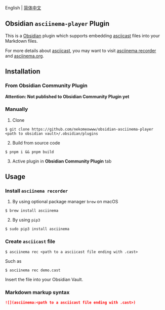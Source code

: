 English | [简体中文](https://github.com/nekomeowww/obsidian-asciinema-player/blob/master/doc/README-zhcn.md)

## Obsidian `asciinema-player` Plugin

This is a [Obsidian](https://obsidian.md) plugin which supports embedding [asciicast](https://github.com/asciinema/asciinema/blob/develop/doc/asciicast-v2.md) files into your Markdown files.

For more details about [asciicast](https://github.com/asciinema/asciinema/blob/develop/doc/asciicast-v2.md), you may want to visit [asciinema recorder](https://github.com/asciinema/asciinema) and [asciinema.org](https://asciinema.org).

## Installation

### From Obsidian Community Plugin

**Attention: Not published to Obsidian Community Plugin yet**

### Manually

1. Clone

```shell
$ git clone https://github.com/nekomeowww/obsidian-asciinema-player <path to obsidian vault>/.obsidian/plugins
```

2. Build from source code

```shell
$ pnpm i && pnpm build
```

3. Active plugin in **Obsidian Community Plugin** tab

####

## Usage

### Install `asciinema recorder`

1. By using optional package manager `brew` on macOS

```shell
$ brew install asciinema
```

2. By using `pip3`

```shell
$ sudo pip3 install asciinema
```

### Create `asciicast` file

```shell
$ asciinema rec <path to a asciicast file ending with .cast>
```

Such as

```shell
$ asciinema rec demo.cast
```

Insert the file into your Obsidian Vault.

### Markdown markup syntax

```markdown
![](asciinema:<path to a asciicast file ending with .cast>)
```
